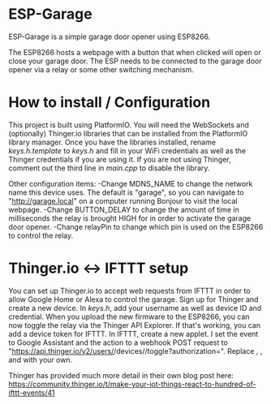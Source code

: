 # ESP-Garage

ESP-Garage is a simple garage door opener using ESP8266.

The ESP8266 hosts a webpage with a button that when clicked will open or close your garage door. The ESP needs to be connected to the garage door opener via a relay or some other switching mechanism.

# How to install / Configuration
This project is built using PlatformIO. You will need the WebSockets and (optionally) Thinger.io libraries that can be installed from the PlatformIO library manager. Once you have the libraries installed, rename *keys.h.template* to *keys.h* and fill in your WiFi credentials as well as the Thinger credentials if you are using it. If you are not using Thinger, comment out the third line in *main.cpp* to disable the library.

Other configuration items:
-Change MDNS_NAME to change the network name this device uses. The default is "garage", so you can navigate to "http://garage.local" on a computer running Bonjour to visit the local webpage.
-Change BUTTON_DELAY to change the amount of time in milliseconds the relay is brought HIGH for in order to activate the garage door opener.
-Change relayPin to change which pin is used on the ESP8266 to control the relay.

# Thinger.io <-> IFTTT setup
You can set up Thinger.io to accept web requests from IFTTT in order to allow Google Home or Alexa to control the garage. Sign up for Thinger and create a new device. In *keys.h*, add your username as well as device ID and credential. When you upload the new firmware to the ESP8266, you can now toggle the relay via the Thinger API Explorer. If that's working, you can add a device token for IFTTT. In IFTTT, create a new applet. I set the event to Google Assistant and the action to a webhook POST request to "https://api.thinger.io/v2/users/<Username>/devices/<DeviceID>/toggle?authorization=<DeviceToken>". Replace <Username>, <DeviceID>, and <DeviceToken> with your own.

Thinger has provided much more detail in their own blog post here: https://community.thinger.io/t/make-your-iot-things-react-to-hundred-of-ifttt-events/41

